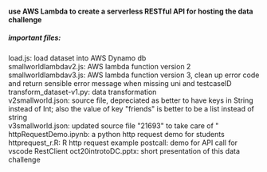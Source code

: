 ####  use AWS Lambda to create a serverless RESTful API for hosting the data challenge 


##### important files:
 	
 load.js: load dataset into AWS Dynamo db     
 smallworldlambdav2.js: AWS lambda function version 2  
 smallworldlambdav3.js: AWS lambda function version 3, clean up error code and return sensible error message when missing uni and testcaseID  
 transform_dataset-v1.py: data transformation  
 v2smallworld.json: source file, depreciated as better to have keys in String instead of Int; also the value of key "friends" is better to be a list instead of string  
 v3smallworld.json:  updated source file  \"21693\" to take care of "    
 httpRequestDemo.ipynb: a python http request demo for students  
 httprequest_r.R:	R http request example 
 postcall: demo for API call for vscode RestClient 
 oct20introtoDC.pptx: short presentation of this data challenge 

